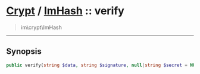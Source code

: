 # [Crypt](crypt.md) / [ImHash](crypt-ImHash.md) :: verify
 > im\crypt\ImHash
____

## Synopsis
```php
public verify(string $data, string $signature, null|string $secret = NULL): bool
```
